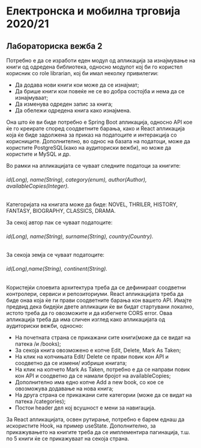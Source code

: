 # Електронска и мобилна трговија 2020/21
## Лабораториска вежба 2
Потребно е да се изработи еден модул од апликација за изнајмување на книги од 
одредена библиотека, односно модулот кој би го користел корисник со role librarian,
кој би имал неколку привилегии:
* Да додава нови книги кои може да се изнајмат;
* Да брише книги кои повеќе не се во добра состојба и нема да се изнајмуваат;
* Да изменува одреден запис за книга;
* Да обележи одредена книга како изнајмена.

Она што ќе ви биде потребно е Spring Boot апликација, 
односно API кое ќе го креирате според соодветните барања, 
како и React апликација која ќе биде задолжена за приказ на податоците и 
интеракција со корисниците. Дополнително, во однос на базата на податоци, 
може да користите PostgreSQL(како на аудиториски вежби), но може да користите и 
MySQL и др.

Во рамки на апликацијата се чуваат следните податоци за книгите:
###### id(Long), name(String), category(enum), author(Author), availableCopies(Integer). 
Категоријата на книгата може да биде: NOVEL, THRILER, HISTORY, FANTASY, BIOGRAPHY, CLASSICS, DRAMA.

За секој автор пак се чуваат податоците: 
###### id(Long), name(String), surname(String), country(Country). 
За секоја земја се чуваат податоците: 
###### id(Long),name(String), continent(String).
Користејќи слоевита архитектура треба да се дефинираат соодветни контролери, сервиси и репозиториуми.
React апликацијата треба да биде онаа која ќе ги прави соодветните барања кон вашето API. 
Имајте предвид дека бидејќи двете апликации ќе ви бидат стартувани локално, 
истото треба да го овозможите и да избегнете CORS error. Оваа апликација треба да има сличен изглед 
како апликацијата од аудиториски вежби, односно:
* На почетната страна се прикажани сите книги(може да се видат на патека /и /books);
* За секоја книга овозможено е копче Edit, Delete, Mark As Taken;
* На клик на копчињата Edit/ Delete се прави повик кон API и соодветно да се измени/ избрише книгата;
* На клик на копчето Mark As Taken, потребно е да се направи повик кон API и соодветно да се намали 
бројот на availableCopies;
* Дополнително има едно копче Add a new book, со кое се овозможува додавање на нова книга;
* На друга страна се прикажани сите категории (може да се видат на патека /categories);
* Постои header дел кој всушност е мени за навигација.

За React апликацијата, освен рутирање, потребно е барем еднаш да искористите Hook, на пример useState.
Дополнително, за прикажувањето на книгите треба да се имплементира пагинација, 
т.ш. по 5 книги ќе се прикажуваат на секоја страна.

